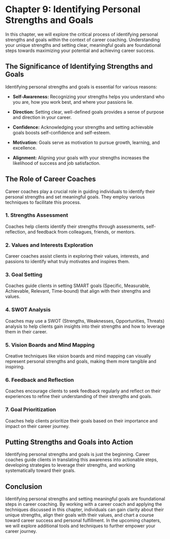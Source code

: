 Chapter 9: Identifying Personal Strengths and Goals
===================================================

In this chapter, we will explore the critical process of identifying personal strengths and goals within the context of career coaching. Understanding your unique strengths and setting clear, meaningful goals are foundational steps towards maximizing your potential and achieving career success.

The Significance of Identifying Strengths and Goals
---------------------------------------------------

Identifying personal strengths and goals is essential for various reasons:

* **Self-Awareness:** Recognizing your strengths helps you understand who you are, how you work best, and where your passions lie.

* **Direction:** Setting clear, well-defined goals provides a sense of purpose and direction in your career.

* **Confidence:** Acknowledging your strengths and setting achievable goals boosts self-confidence and self-esteem.

* **Motivation:** Goals serve as motivation to pursue growth, learning, and excellence.

* **Alignment:** Aligning your goals with your strengths increases the likelihood of success and job satisfaction.

The Role of Career Coaches
--------------------------

Career coaches play a crucial role in guiding individuals to identify their personal strengths and set meaningful goals. They employ various techniques to facilitate this process.

### 1. **Strengths Assessment**

Coaches help clients identify their strengths through assessments, self-reflection, and feedback from colleagues, friends, or mentors.

### 2. **Values and Interests Exploration**

Career coaches assist clients in exploring their values, interests, and passions to identify what truly motivates and inspires them.

### 3. **Goal Setting**

Coaches guide clients in setting SMART goals (Specific, Measurable, Achievable, Relevant, Time-bound) that align with their strengths and values.

### 4. **SWOT Analysis**

Coaches may use a SWOT (Strengths, Weaknesses, Opportunities, Threats) analysis to help clients gain insights into their strengths and how to leverage them in their career.

### 5. **Vision Boards and Mind Mapping**

Creative techniques like vision boards and mind mapping can visually represent personal strengths and goals, making them more tangible and inspiring.

### 6. **Feedback and Reflection**

Coaches encourage clients to seek feedback regularly and reflect on their experiences to refine their understanding of their strengths and goals.

### 7. **Goal Prioritization**

Coaches help clients prioritize their goals based on their importance and impact on their career journey.

Putting Strengths and Goals into Action
---------------------------------------

Identifying personal strengths and goals is just the beginning. Career coaches guide clients in translating this awareness into actionable steps, developing strategies to leverage their strengths, and working systematically toward their goals.

Conclusion
----------

Identifying personal strengths and setting meaningful goals are foundational steps in career coaching. By working with a career coach and applying the techniques discussed in this chapter, individuals can gain clarity about their unique strengths, align their goals with their values, and chart a course toward career success and personal fulfillment. In the upcoming chapters, we will explore additional tools and techniques to further empower your career journey.
